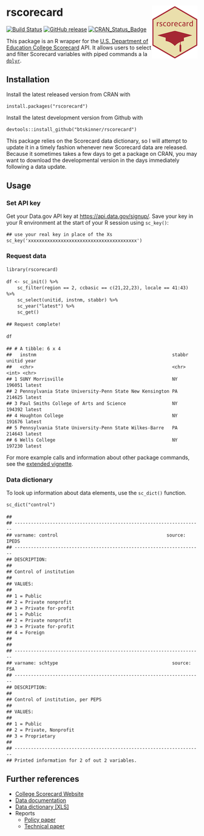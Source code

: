 rscorecard <img src="man/figures/logo.png" align="right" />
===========================================================

[![Build
Status](https://travis-ci.org/btskinner/rscorecard.svg?branch=master)](https://travis-ci.org/btskinner/rscorecard)
[![GitHub
release](https://img.shields.io/github/release/btskinner/rscorecard.svg)](https://github.com/btskinner/rscorecard)
[![CRAN\_Status\_Badge](http://www.r-pkg.org/badges/version/rscorecard)](http://cran.r-project.org/package=rscorecard)

This package is an R wrapper for the [U.S. Department of Education
College Scorecard](https://collegescorecard.ed.gov) API. It allows users
to select and filter Scorecard variables with piped commands a la
[`dplyr`](http://github.com/hadley/dplyr).

Installation
------------

Install the latest released version from CRAN with

    install.packages("rscorecard")

Install the latest development version from Github with

    devtools::install_github("btskinner/rscorecard")

This package relies on the Scorecard data dictionary, so I will attempt
to update it in a timely fashion whenever new Scorecard data are
released. Because it sometimes takes a few days to get a package on
CRAN, you may want to download the developmental version in the days
immediately following a data update.

Usage
-----

### Set API key

Get your Data.gov API key at <https://api.data.gov/signup/>. Save your
key in your R environment at the start of your R session using
`sc_key()`:

    ## use your real key in place of the Xs
    sc_key('xxxxxxxxxxxxxxxxxxxxxxxxxxxxxxxxxxxxxxxx')

### Request data

    library(rscorecard)

    df <- sc_init() %>% 
        sc_filter(region == 2, ccbasic == c(21,22,23), locale == 41:43) %>% 
        sc_select(unitid, instnm, stabbr) %>% 
        sc_year("latest") %>% 
        sc_get()

    ## Request complete!

    df

    ## # A tibble: 6 x 4
    ##   instnm                                                  stabbr unitid year  
    ##   <chr>                                                   <chr>   <int> <chr> 
    ## 1 SUNY Morrisville                                        NY     196051 latest
    ## 2 Pennsylvania State University-Penn State New Kensington PA     214625 latest
    ## 3 Paul Smiths College of Arts and Science                 NY     194392 latest
    ## 4 Houghton College                                        NY     191676 latest
    ## 5 Pennsylvania State University-Penn State Wilkes-Barre   PA     214643 latest
    ## 6 Wells College                                           NY     197230 latest

For more example calls and information about other package commands, see
the [extended
vignette](https://www.btskinner.io/rscorecard/articles/introduction.html).

### Data dictionary

To look up information about data elements, use the `sc_dict()`
function.

    sc_dict("control")

    ## 
    ## ---------------------------------------------------------------------
    ## varname: control                                        source: IPEDS
    ## ---------------------------------------------------------------------
    ## DESCRIPTION:
    ## 
    ## Control of institution
    ## 
    ## VALUES: 
    ## 
    ## 1 = Public
    ## 2 = Private nonprofit
    ## 3 = Private for-profit
    ## 1 = Public
    ## 2 = Private nonprofit
    ## 3 = Private for-profit
    ## 4 = Foreign
    ## 
    ## 
    ## ---------------------------------------------------------------------
    ## varname: schtype                                          source: FSA
    ## ---------------------------------------------------------------------
    ## DESCRIPTION:
    ## 
    ## Control of institution, per PEPS
    ## 
    ## VALUES: 
    ## 
    ## 1 = Public
    ## 2 = Private, Nonprofit
    ## 3 = Proprietary
    ## 
    ## ---------------------------------------------------------------------
    ## Printed information for 2 of out 2 variables.

Further references
------------------

-   [College Scorecard Website](https://collegescorecard.ed.gov)
-   [Data
    documentation](https://collegescorecard.ed.gov/assets/FullDataDocumentation.pdf)
-   [Data dictionary
    \[XLS\]](https://collegescorecard.ed.gov/assets/CollegeScorecardDataDictionary.xlsx)
-   Reports
    -   [Policy
        paper](https://collegescorecard.ed.gov/assets/BetterInformationForBetterCollegeChoiceAndInstitutionalPerformance.pdf)
    -   [Technical
        paper](https://collegescorecard.ed.gov/assets/UsingFederalDataToMeasureAndImprovePerformance.pdf)
